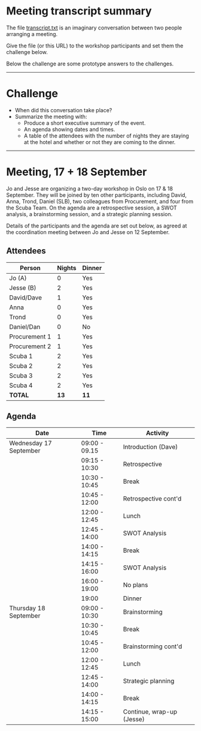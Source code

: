# Meeting transcript summary

The file [transcript.txt](./transcript.txt) is an imaginary conversation between two people arranging a meeting.

Give the file (or this URL) to the workshop participants and set them the challenge below.

Below the challenge are some prototype answers to the challenges.

---

# Challenge

- When did this conversation take place?
- Summarize the meeting with:
  - Produce a short executive summary of the event.
  - An agenda showing dates and times.
  - A table of the attendees with the number of nights they are staying at the hotel and whether or not they are coming to the dinner.

---

# Meeting, 17 + 18 September

Jo and Jesse are organizing a two-day workshop in Oslo on 17 & 18 September. They will be joined by ten other participants, including David, Anna, Trond, Daniel (SLB), two colleagues from Procurement, and four from the Scuba Team. On the agenda are a retrospective session, a SWOT analysis, a brainstorming session, and a strategic planning session.

Details of the participants and the agenda are set out below, as agreed at the coordination meeting between Jo and Jesse on 12 September.


## Attendees

| Person                 | Nights      | Dinner      |
|------------------------|-------------|-------------|
| Jo (A)                 | 0           | Yes         |
| Jesse (B)              | 2           | Yes         |
| David/Dave             | 1           | Yes         |
| Anna                   | 0           | Yes         |
| Trond                  | 0           | Yes         |
| Daniel/Dan             | 0           | No          |
| Procurement 1          | 1           | Yes         |
| Procurement 2          | 1           | Yes         |
| Scuba 1                | 2           | Yes         |
| Scuba 2                | 2           | Yes         |
| Scuba 3                | 2           | Yes         |
| Scuba 4                | 2           | Yes         |
| **TOTAL**              |**13**       | **11**      |


## Agenda

| Date                   | Time          | Activity                |
|------------------------|---------------|-------------------------|
| Wednesday 17 September | 09:00 - 09.15 | Introduction (Dave)     |
|                        | 09:15 - 10:30 | Retrospective           |
|                        | 10:30 - 10:45 | Break                   |
|                        | 10:45 - 12:00 | Retrospective cont'd    |
|                        | 12:00 - 12:45 | Lunch                   |
|                        | 12:45 - 14:00 | SWOT Analysis           |
|                        | 14:00 - 14:15 | Break                   |
|                        | 14:15 - 16:00 | SWOT Analysis           |
|                        | 16:00 - 19:00 | No plans                |
|                        | 19:00         | Dinner                  |
| Thursday 18 September  | 09:00 - 10:30 | Brainstorming           |
|                        | 10:30 - 10:45 | Break                   |
|                        | 10:45 - 12:00 | Brainstorming cont'd    |
|                        | 12:00 - 12:45 | Lunch                   |
|                        | 12:45 - 14:00 | Strategic planning      |
|                        | 14:00 - 14:15 | Break                   |
|                        | 14:15 - 15:00 | Continue, wrap-up (Jesse) |
